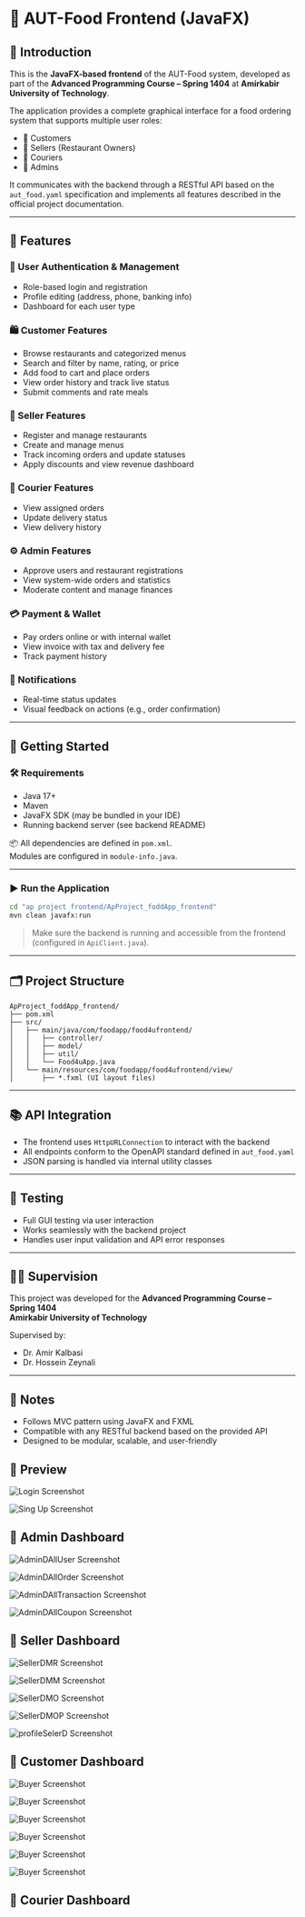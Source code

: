 # 🎨 AUT-Food Frontend (JavaFX)

## 📌 Introduction

This is the **JavaFX-based frontend** of the AUT-Food system, developed as part of the **Advanced Programming Course – Spring 1404** at **Amirkabir University of Technology**.

The application provides a complete graphical interface for a food ordering system that supports multiple user roles:

- 🛒 Customers
- 🏪 Sellers (Restaurant Owners)
- 🚚 Couriers
- 🔧 Admins

It communicates with the backend through a RESTful API based on the `aut_food.yaml` specification and implements all features described in the official project documentation.

---

## 🧩 Features

### 🔐 User Authentication & Management
- Role-based login and registration
- Profile editing (address, phone, banking info)
- Dashboard for each user type

### 🛍️ Customer Features
- Browse restaurants and categorized menus
- Search and filter by name, rating, or price
- Add food to cart and place orders
- View order history and track live status
- Submit comments and rate meals

### 🏪 Seller Features
- Register and manage restaurants
- Create and manage menus
- Track incoming orders and update statuses
- Apply discounts and view revenue dashboard

### 🚚 Courier Features
- View assigned orders
- Update delivery status
- View delivery history

### ⚙️ Admin Features
- Approve users and restaurant registrations
- View system-wide orders and statistics
- Moderate content and manage finances

### 💳 Payment & Wallet
- Pay orders online or with internal wallet
- View invoice with tax and delivery fee
- Track payment history

### 📲 Notifications
- Real-time status updates
- Visual feedback on actions (e.g., order confirmation)

---

## 🚀 Getting Started

### 🛠️ Requirements

- Java 17+
- Maven
- JavaFX SDK (may be bundled in your IDE)
- Running backend server (see backend README)

📦 All dependencies are defined in `pom.xml`.  
Modules are configured in `module-info.java`.

---

### ▶️ Run the Application

```bash
cd "ap project frontend/ApProject_foddApp_frontend"
mvn clean javafx:run
```

> Make sure the backend is running and accessible from the frontend (configured in `ApiClient.java`).

---

## 🗂️ Project Structure

```
ApProject_foddApp_frontend/
├── pom.xml
├── src/
│   ├── main/java/com/foodapp/food4ufrontend/
│   │   ├── controller/
│   │   ├── model/
│   │   ├── util/
│   │   └── Food4uApp.java
│   └── main/resources/com/foodapp/food4ufrontend/view/
│       ├── *.fxml (UI layout files)
```

---

## 📚 API Integration

- The frontend uses `HttpURLConnection` to interact with the backend
- All endpoints conform to the OpenAPI standard defined in `aut_food.yaml`
- JSON parsing is handled via internal utility classes

---

## 🧪 Testing

- Full GUI testing via user interaction
- Works seamlessly with the backend project
- Handles user input validation and API error responses

---

## 👨‍🏫 Supervision

This project was developed for the **Advanced Programming Course – Spring 1404**  
**Amirkabir University of Technology**

Supervised by:
- Dr. Amir Kalbasi  
- Dr. Hossein Zeynali

---

## 📣 Notes

- Follows MVC pattern using JavaFX and FXML
- Compatible with any RESTful backend based on the provided API
- Designed to be modular, scalable, and user-friendly

## 📸 Preview
![Login Screenshot](./src/main/resources/com/foodapp/food4ufrontend/images/LoginScreen.png)



![Sing Up Screenshot](./src/main/resources/com/foodapp/food4ufrontend/images/signUpScreen.png)


## 🔧 Admin Dashboard

![AdminDAllUser Screenshot](./src/main/resources/com/foodapp/food4ufrontend/images/allUserAdminD.png)



![AdminDAllOrder Screenshot](./src/main/resources/com/foodapp/food4ufrontend/images/orderAdminD.png)



![AdminDAllTransaction Screenshot](./src/main/resources/com/foodapp/food4ufrontend/images/transactionAdminD.png)




![AdminDAllCoupon Screenshot](./src/main/resources/com/foodapp/food4ufrontend/images/copounAdminD.png)


## 🏪 Seller Dashboard

![SellerDMR Screenshot](./src/main/resources/com/foodapp/food4ufrontend/images/sellerDMyR.png)





![SellerDMM Screenshot](./src/main/resources/com/foodapp/food4ufrontend/images/SellerDMM.png)





![SellerDMO Screenshot](./src/main/resources/com/foodapp/food4ufrontend/images/sellerDOR.png)





![SellerDMOP Screenshot](./src/main/resources/com/foodapp/food4ufrontend/images/profileSeller.png)





![profileSelerD Screenshot](./src/main/resources/com/foodapp/food4ufrontend/images/sellerEditR.png)





## 🛒 Customer Dashboard


![Buyer Screenshot](./src/main/resources/com/foodapp/food4ufrontend/images/BuyerDR.png)



![Buyer Screenshot](./src/main/resources/com/foodapp/food4ufrontend/images/BuyerDOrder.png)



![Buyer Screenshot](./src/main/resources/com/foodapp/food4ufrontend/images/BuyerDShoppingCart.png)



![Buyer Screenshot](./src/main/resources/com/foodapp/food4ufrontend/images/BuyerVmenu.png)



![Buyer Screenshot](./src/main/resources/com/foodapp/food4ufrontend/images/BuyerDWallet.png)


![Buyer Screenshot](./src/main/resources/com/foodapp/food4ufrontend/images/sellerEditR.png)




## 🚚 Courier Dashboard

